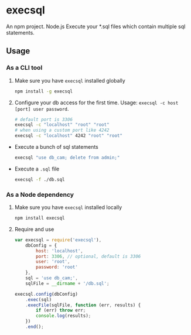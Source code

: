 execsql
=======

An npm project. Node.js
Execute your *.sql files which contain multiple sql statements.

## Usage

### As a CLI tool

1. Make sure you have `execsql` installed globally
	```sh
	npm install -g execsql
	```

2. Configure your db access for the first time. Usage: `execsql -c host [port] user password`.
	```sh
	# default port is 3306
	execsql -c "localhost" "root" "root"
	# when using a custom port like 4242
	execsql -c "localhost" 4242 "root" "root"
	```

- Execute a bunch of sql statements
	```sh
	execsql "use db_cam; delete from admin;"
	```

- Execute a `.sql` file
	```sh
	execsql -f ./db.sql
	```

### As a Node dependency

1. Make sure you have `execsql` installed locally
	```sh
	npm install execsql
	```

2. Require and use
	```js
	var execsql = require('execsql'),
		dbConfig = {
			host: 'localhost',
			port: 3306, // optional, default is 3306
			user: 'root',
			password: 'root'
		},
		sql = 'use db_cam;',
		sqlFile = __dirname + '/db.sql';

	execsql.config(dbConfig)
		.exec(sql)
		.execFile(sqlFile, function (err, results) {
			if (err) throw err;
			console.log(results);
		})
		.end();
	```
